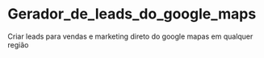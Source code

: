 # Gerador_de_leads_do_google_maps
Criar leads para vendas e marketing direto do google mapas em qualquer região
